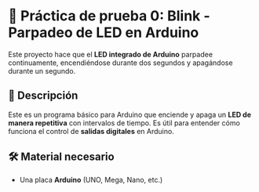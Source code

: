# 🔴 Práctica de prueba 0: Blink - Parpadeo de LED en Arduino

Este proyecto hace que el **LED integrado de Arduino** parpadee continuamente, encendiéndose durante dos segundos y apagándose durante un segundo.

## 📜 Descripción

Este es un programa básico para Arduino que enciende y apaga un **LED de manera repetitiva** con intervalos de tiempo. Es útil para entender cómo funciona el control de **salidas digitales** en Arduino.

## 🛠️ Material necesario

- Una placa **Arduino** (UNO, Mega, Nano, etc.)
